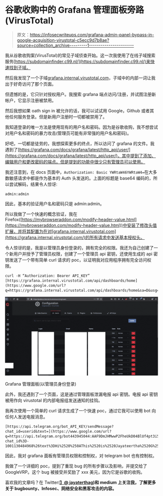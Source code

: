 # 谷歌收购中的 Grafana 管理面板旁路(VirusTotal)

> 原文：<https://infosecwriteups.com/grafana-admin-panel-bypass-in-google-acquisition-virustotal-c5ecc9d7b8ae?source=collection_archive---------1----------------------->

我从谷歌收购案(VirusTotal)的常见子域侦查开始。这一次我使用了在线子域搜索服务[https://subdomainfinder.c99.nl/](https://subdomainfinder.c99.nl/)来快速找到子域。

然后我发现了一个子域[grafana.internal.virustotal.com](https://grafana.internal.virustotal.com/)，子域中的内部一词让我出于好奇访问了那个页面。

但遗憾的是，它只针对授权用户。我搜索 grafana 端点访问/注册，并试图注册新帐户，它显示注册被禁用。

然后我想如果 oath sign in 被允许的话，我可以试试用 Google，Github 或者其他任何服务登录。但是新用户注册时一切都被禁用了。

我知道登录的唯一方法是使用现有的用户名和密码。因为是谷歌收购，我不想尝试对用户名和密码的暴力攻击(管理员可能有非常强的用户名和密码)。

好吧，一切都是徒劳的，我想探索更多的终点，所以访问了 grafana 的文件。我遇到了[https://grafana.com/docs/grafana/latest/http_api/user/](https://grafana.com/docs/grafana/latest/http_api/user/)，其中提到了添加、编辑用户和更改密码的端点。但是提到的功能中很少只有管理员可以使用。

我还注意到，在 docs 页面中，`Authorization: Basic YWRtaW46YWRtaW4=`在大多数敏感请求中都是作为基本的 Auth 头发送的。上面的标题是 base64 编码的，所以尝试解码，结果令人惊讶:

```
admin:admin
```

因此，基本的验证用户名和密码只是 admin:admin。

所以我做了一个快速的概念验证，我在 Firefox([https://mybrowseraddon.com/modify-header-value.html](https://mybrowseraddon.com/modify-header-value.html))中安装了修改头值扩展，并将其配置为在对[grafana.internal.virustotal.com](https://grafana.internal.virustotal.com/)的所有请求中发送基本授权头。

令人惊讶的是，我是以管理员身份登录的，拥有完全的权限。我还为自己创建了一个新用户并授予了管理员权限，创建了一个管理员 api 密钥，还使用生成的 api 密钥发送了一个带有简单 curl 请求的 poc，以证明我对应用程序拥有完全访问权限。

```
curl -H “Authorization: Bearer API_KEY” [https://grafana.internal.virustotal.com/api/dashboards/home](https://www.google.com/url?q=https://grafana.internal.virustotal.com/api/dashboards/home&sa=D&usg=AFQjCNF9CSi4maQcZc3ldDT9_RNzdjET_w)
```

![](img/ead3fcde5ee8f69ff511af1f1129b3e3.png)

Grafana 管理面板(以管理员身份登录)

此外，我还遇到了一个页面，这是通过管理面板泄漏电报 api 密钥。电报 api 密钥被用作向 virustotal 的内部电报组发送通知的挂钩。

我再次使用一个简单的 curl 请求生成了一个快速 poc，通过它我可以使用 bot 向任何人发送电报消息。

```
[https://api.telegram.org/bot_API_KEY/sendMessage?chat_id=userid&text=](https://www.google.com/url?q=https://api.telegram.org/bot443945044:AAF9DmJHMwwP2FheUkD04BlUf4pt3i5YA0Y/sendMessage?chat_id%3D-1001130484968%26text%3DHi%2520%250AThis%2520is%2520Jayateertha%2520G%252C%250A%250AI%2520reported%2520a%2520grafana%2520admin%2520panel%2520bypass%2520issue%2520earlier.%250Ahttps%253A%252F%252Fissuetracker.google.com%252Fissues%252F176016146%250A%250AThanks%2520and%2520Regards%2520%250AJayateertha%2520G&sa=D&usg=AFQjCNHuDWWtUhBBUelNcXBwHjKcNDDazg)SOME_URL_ENCODED_TEXT
```

因此，我对 grafana 面板有管理员权限和控制权，对 telegram bot 也有控制权。

我做了一个详细的 poc，提到了重现 bug 的所有步骤以及影响，并提交给了 GoogleVRP。这个 bug 被接受并奖励了 xxx 美元，因为它是谷歌的收购。

喜欢我的文章吗？在 Twitter([**】@ jayaterthag**](https://twitter.com/jayateerthaG)**)和 medium 上关注我，了解更多关于 bugbounty、Infosec、网络安全和黑客攻击的内容。**